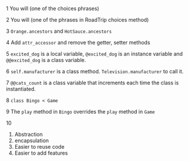 1 You will (one of the choices phrases)

2 You will (one of the phrases in RoadTrip choices method)

3 ``` Orange.ancestors ``` and ``` HotSauce.ancestors ```

4 Add ``` attr_accessor ``` and remove the getter, setter methods

5 ``` excited_dog ``` is a local variable,
  ``` @excited_dog ``` is an instance variable and
  ``` @@excited_dog ``` is a class variable.

6 ``` self.manufacturer ``` is a class method. ```Television.manufacturer```
 to call it.

7 ```@@cats_count``` is a class variable that increments each time the class is
  instantiated.

8 ``` class Bingo < Game ```

9  The ```play``` method in ```Bingo``` overrides the ```play``` method in
   ```Game```

10
1. Abstraction
2. encapsulation
3. Easier to reuse code
4. Easier to add features